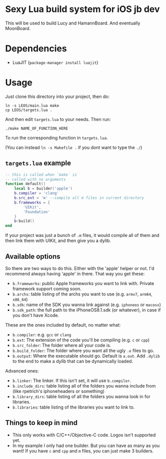 # Sexy Lua build system for iOS jb dev

This will be used to build Lucy and HamannBoard. And eventually MoonBoard.

# Dependencies

* LuaJIT (`package-manager install luajit`)

# Usage

Just clone this directory into your project, then do:

```
ln -s LEOS/main.lua make
cp LEOS/targets.lua .
```


And then edit `targets.lua` to your needs. Then run:

```
./make NAME_OF_FUNCTION_HERE
```

To run the corresponding function in `targets.lua`.

(You can instead `ln -s Makefile .` if you dont want to type the `./`)

## `targets.lua` example

```lua
-- this is called when `make` is
-- called with no arguments
function default()
    local b = builder('apple')
    b.compiler = 'clang'
    b.src_ext = 'm' --compile all m files in current directory
    b.frameworks = {
        'UIKit',
        'Foundation'
    }
    b:build()
end
```

If your project was just a bunch of `.m` files, it would compile all of them and then link them with UIKit, and then give you a dylib.

## Available options

So there are two ways to do this. Either with the 'apple' helper or not. I'd recommend always having 'apple' in there. That way you get these:

* `b.frameworks`: public Apple frameworks you want to link with. Private framework support coming soon.
* `b.archs`: table listing of the archs you want to use (e.g. `armv7`, `arm64`, `x86_64`)
* `b.sdk`: name of the SDK you wanna link against (e.g. `iphoneos` or `macosx`)
* `b.sdk_path`: the full path to the iPhoneOS8.1.sdk (or whatever), in case if you don't have Xcode.


These are the ones included by default, no matter what:

* `b.compiler`: e.g. `gcc` or `clang`
* `b.ext`: The extension of the code you'll be compiling (e.g. `c` or `cpp`)
* `b.src_folder`: The folder where all your code is.
* `b.build_folder`: The folder where you want all the ugly `.o` files to go.
* `b.output`: Where the executable should go. Default is `a.out`. Add `.dylib` to the end to make a dylib that can be dynamically loaded.

Advanced ones: 

* `b.linker`: The linker. If this isn't set, it will use `b.compiler`.
* `b.include_dirs`: table listing all of the folders you wanna include from (like rpetrich's iphoneheaders or something)
* `b.library_dirs`: table listing of all the folders you wanna look in for libraries.
* `b.libraries`: table listing of the libraries you want to link to.

## Things to keep in mind

* This only works with C/C++/Objective-C code. Logos isn't supported yet.
* In my example I only had one builder. But you can have as many as you want! If you have `c` and `cpp` and `m` files, you can just make 3 builders.
